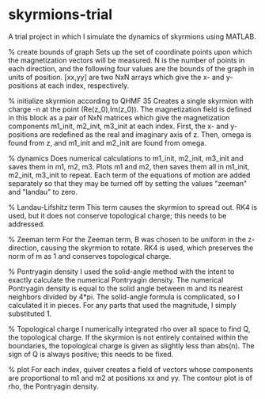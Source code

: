# skyrmions-trial
A trial project in which I simulate the dynamics of skyrmions using MATLAB.



% create bounds of graph
Sets up the set of coordinate points upon which the magnetization vectors will be measured.
N is the number of points in each direction, and the following four values are the bounds of the graph in units of position.
[xx,yy] are two NxN arrays which give the x- and y-positions at each index, respectively.

% initialize skyrmion according to QHMF 35
Creates a single skyrmion with charge -n at the point (Re(z_0),Im(z_0)).
The magnetization field is defined in this block as a pair of NxN matrices which give the magnetization components m1_init, m2_init, m3_init at each index.
First, the x- and y-positions are redefined as the real and imaginary axis of z. Then, omega is found from z, and m1_init and m2_init are found from omega.

% dynamics
Does numerical calculations to m1_init, m2_init, m3_init and saves them in m1, m2, m3. Plots m1 and m2, then saves them all in m1_init, m2_init, m3_init to repeat.
Each term of the equations of motion are added separately so that they may be turned off by setting the values "zeeman" and "landau" to zero.

% Landau-Lifshitz term
This term causes the skyrmion to spread out.
RK4 is used, but it does not conserve topological charge; this needs to be addressed.

% Zeeman term
For the Zeeman term, B was chosen to be uniform in the z-direction, causing the skyrmion to rotate.
RK4 is used, which preserves the norm of m as 1 and conserves topological charge.

% Pontryagin density
I used the solid-angle method with the intent to exactly calculate the numerical Pontryagin density.
The numerical Pontryagin density is equal to the solid angle between m and its nearest neighbors divided by 4*pi.
The solid-angle formula is complicated, so I calculated it in pieces. For any parts that used the magnitude, I simply substituted 1.

% Topological charge
I numerically integrated rho over all space to find Q, the topological charge.
If the skyrmion is not entirely contained within the boundaries, the topological charge is given as slightly less than abs(n).
The sign of Q is always positive; this needs to be fixed.

% plot
For each index, quiver creates a field of vectors whose components are proportional to m1 and m2 at positions xx and yy.
The contour plot is of rho, the Pontryagin density.




